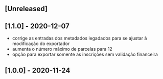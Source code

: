 ## [Unreleased]

## [1.1.0] - 2020-12-07
- corrige as entradas dos metadados legadados para se ajustar à modificação do exportador
- aumenta o número máximo de parcelas para 12
- opção para exportar somente as inscriçòes sem validação financeira

## [1.0.0] - 2020-11-24
